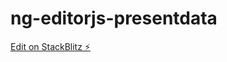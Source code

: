 # ng-editorjs-presentdata

[Edit on StackBlitz ⚡️](https://stackblitz.com/edit/ng-editorjs-presentdata)